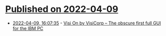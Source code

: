 # [Published on 2022-04-09](index.md)

* [2022-04-09, 16:07:35](https://news.ycombinator.com/item?id=30969234) - [Visi On by VisiCorp – The obscure first full GUI for the IBM PC](http://toastytech.com/guis/vision.html)
